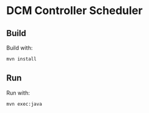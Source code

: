 # DCM Controller Scheduler

## Build
Build with:
```bash
mvn install
```

## Run
Run with:
```bash
mvn exec:java
```
